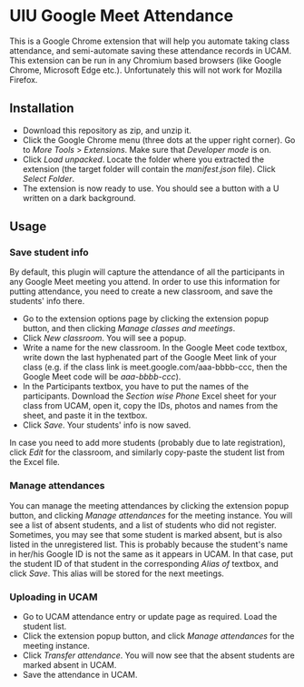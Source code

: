 # UIU Google Meet Attendance

This is a Google Chrome extension that will help you automate taking class attendance, and semi-automate saving these attendance records in UCAM. This extension can be run in any Chromium based browsers (like Google Chrome, Microsoft Edge etc.). Unfortunately this will not work for Mozilla Firefox.

## Installation

* Download this repository as zip, and unzip it.
* Click the Google Chrome menu (three dots at the upper right corner). Go to *More Tools* > *Extensions*. Make sure that *Developer mode* is on.
* Click *Load unpacked*. Locate the folder where you extracted the extension (the target folder will contain the *manifest.json* file). Click *Select Folder*.
* The extension is now ready to use. You should see a button with a U written on a dark background.

## Usage

### Save student info

By default, this plugin will capture the attendance of all the participants in any Google Meet meeting you attend. In order to use this information for putting attendance, you need to create a new classroom, and save the students' info there.

* Go to the extension options page by clicking the extension popup button, and then clicking *Manage classes and meetings*.
* Click *New classroom*. You will see a popup.
* Write a name for the new classroom. In the Google Meet code textbox, write down the last hyphenated part of the Google Meet link of your class (e.g. if the class link is meet.google.com/aaa-bbbb-ccc, then the Google Meet code will be *aaa-bbbb-ccc*).
* In the Participants textbox, you have to put the names of the participants. Download the *Section wise Phone* Excel sheet for your class from UCAM, open it, copy the IDs, photos and names from the sheet, and paste it in the textbox.
* Click *Save*. Your students' info is now saved.

In case you need to add more students (probably due to late registration), click *Edit* for the classroom, and similarly copy-paste the student list from the Excel file.

### Manage attendances

You can manage the meeting attendances by clicking the extension popup button, and clicking *Manage attendances* for the meeting instance. You will see a list of absent students, and a list of students who did not register. Sometimes, you may see that some student is marked absent, but is also listed in the unregistered list. This is probably because the student's name in her/his Google ID is not the same as it appears in UCAM. In that case, put the student ID of that student in the corresponding *Alias of* textbox, and click *Save*. This alias will be stored for the next meetings.

### Uploading in UCAM

* Go to UCAM attendance entry or update page as required. Load the student list.
* Click the extension popup button, and click *Manage attendances* for the meeting instance.
* Click *Transfer attendance*. You will now see that the absent students are marked absent in UCAM.
* Save the attendance in UCAM.
